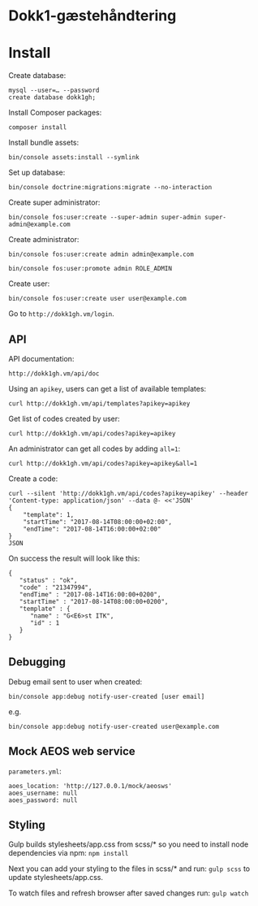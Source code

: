 Dokk1-gæstehåndtering
=====================

# Install

Create database:

```
mysql --user=… --password
create database dokk1gh;
```

Install Composer packages:

```
composer install
```

Install bundle assets:

```
bin/console assets:install --symlink
```

Set up database:

```
bin/console doctrine:migrations:migrate --no-interaction
```

Create super administrator:

```
bin/console fos:user:create --super-admin super-admin super-admin@example.com
```

Create administrator:

```
bin/console fos:user:create admin admin@example.com
```

```
bin/console fos:user:promote admin ROLE_ADMIN
```

Create user:

```
bin/console fos:user:create user user@example.com
```

Go to `http://dokk1gh.vm/login`.


## API

API documentation:

```
http://dokk1gh.vm/api/doc
```

Using an `apikey`, users can get a list of available templates:

```
curl http://dokk1gh.vm/api/templates?apikey=apikey
```

Get list of codes created by user:

```
curl http://dokk1gh.vm/api/codes?apikey=apikey
```

An administrator can get all codes by adding `all=1`:

```
curl http://dokk1gh.vm/api/codes?apikey=apikey&all=1
```

Create a code:

```
curl --silent 'http://dokk1gh.vm/api/codes?apikey=apikey' --header 'Content-type: application/json' --data @- <<'JSON'
{
	"template": 1,
	"startTime": "2017-08-14T08:00:00+02:00",
	"endTime": "2017-08-14T16:00:00+02:00"
}
JSON
```

On success the result will look like this:

```
{
   "status" : "ok",
   "code" : "21347994",
   "endTime" : "2017-08-14T16:00:00+0200",
   "startTime" : "2017-08-14T08:00:00+0200",
   "template" : {
      "name" : "G<E6>st ITK",
      "id" : 1
   }
}
```

## Debugging

Debug email sent to user when created:

```
bin/console app:debug notify-user-created [user email]
```

e.g.

```
bin/console app:debug notify-user-created user@example.com
```

## Mock AEOS web service

`parameters.yml`:

```
aoes_location: 'http://127.0.0.1/mock/aeosws'
aoes_username: null
aoes_password: null
```

## Styling

Gulp builds stylesheets/app.css from scss/* so you need to install node dependencies via npm:
`npm install`

Next you can add your styling to the files in scss/* and run:
`gulp scss` to update stylesheets/app.css.

To watch files and refresh browser after saved changes run:
`gulp watch`
